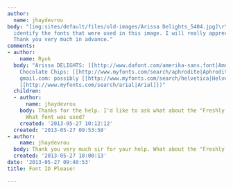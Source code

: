 ```yaml
---
author:
  name: jhaydevrou
body: "[img:sites/default/files/old-images/Arissa Delights_5404.jpg]\r\n\r\nPlease
  identify the fonts that were used in this image. I will really appreciate your help.
  Thank you very much in advance."
comments:
- author:
    name: Ryuk
  body: "Arissa DELIGHTS: [[http://www.dafont.com/amerika-sans.font|Amerika Sans]]\r\nCrunchy
    Chocolate Chips: [[http://www.myfonts.com/search/aphrodite|Aphrodite]]\r\nIngredients...
    gmail.com: possibly [[http://www.myfonts.com/search/helvetica|Helvetica]] (or
    [[http://www.myfonts.com/search/arial|Arial]])"
  children:
  - author:
      name: jhaydevrou
    body: Thanks for the help. I'd like to ask what about the "Freshly baked to perfection"?
      What font was used?
    created: '2013-05-27 10:12:12'
  created: '2013-05-27 09:53:58'
- author:
    name: jhaydevrou
  body: Thank you very much sir for your help. What about the "Freshly baked to perfection"?
  created: '2013-05-27 10:00:13'
date: '2013-05-27 09:40:53'
title: Font ID Please!

---
```

